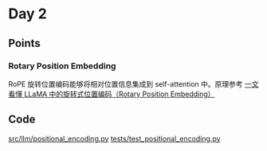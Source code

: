 # Day 2

## Points

### Rotary Position Embedding

RoPE 旋转位置编码能够将相对位置信息集成到 self-attention 中。原理参考 [一文看懂 LLaMA 中的旋转式位置编码（Rotary Position Embedding）](https://zhuanlan.zhihu.com/p/642884818)

## Code

[src/llm/positional_encoding.py](../src/llm/positional_encoding.py)
[tests/test_positional_encoding.py](../tests/test_positional_encoding.py)
